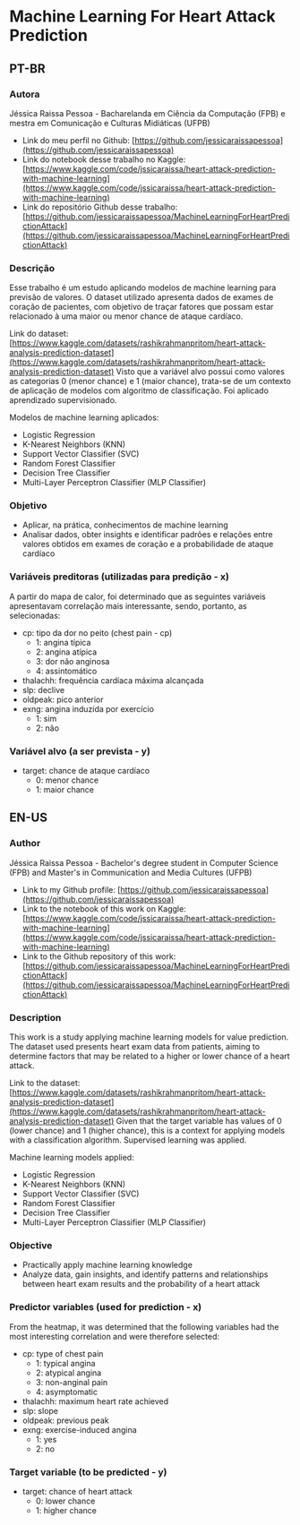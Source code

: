 # Machine Learning For Heart Attack Prediction

## PT-BR

### Autora

Jéssica Raissa Pessoa - Bacharelanda em Ciência da Computação (FPB) e mestra em Comunicação e Culturas Midiáticas (UFPB)

- Link do meu perfil no Github: [https://github.com/jessicaraissapessoa](https://github.com/jessicaraissapessoa)
- Link do notebook desse trabalho no Kaggle: [https://www.kaggle.com/code/jssicaraissa/heart-attack-prediction-with-machine-learning](https://www.kaggle.com/code/jssicaraissa/heart-attack-prediction-with-machine-learning)
- Link do repositório Github desse trabalho: [https://github.com/jessicaraissapessoa/MachineLearningForHeartPredictionAttack](https://github.com/jessicaraissapessoa/MachineLearningForHeartPredictionAttack)

### Descrição

Esse trabalho é um estudo aplicando modelos de machine learning para previsão de valores. O dataset utilizado apresenta dados de exames de coração de pacientes, com objetivo de traçar fatores que possam estar relacionado à uma maior ou menor chance de ataque cardíaco.

Link do dataset: [https://www.kaggle.com/datasets/rashikrahmanpritom/heart-attack-analysis-prediction-dataset](https://www.kaggle.com/datasets/rashikrahmanpritom/heart-attack-analysis-prediction-dataset)
Visto que a variável alvo possui como valores as categorias 0 (menor chance) e 1 (maior chance), trata-se de um contexto de aplicação de modelos com algoritmo de classificação. Foi aplicado aprendizado supervisionado.

Modelos de machine learning aplicados:

- Logistic Regression
- K-Nearest Neighbors (KNN)
- Support Vector Classifier (SVC)
- Random Forest Classifier
- Decision Tree Classifier
- Multi-Layer Perceptron Classifier (MLP Classifier)

### Objetivo

- Aplicar, na prática, conhecimentos de machine learning
- Analisar dados, obter insights e identificar padrões e relações entre valores obtidos em exames de coração e a probabilidade de ataque cardíaco

### Variáveis preditoras (utilizadas para predição - x)

A partir do mapa de calor, foi determinado que as seguintes variáveis apresentavam correlação mais interessante, sendo, portanto, as selecionadas:

- cp: tipo da dor no peito (chest pain - cp)
  - 1: angina típica
  - 2: angina atípica
  - 3: dor não anginosa
  - 4: assintomático
- thalachh: frequência cardíaca máxima alcançada
- slp: declive
- oldpeak: pico anterior
- exng: angina induzida por exercício
  - 1: sim
  - 2: não

### Variável alvo (a ser prevista - y)

- target: chance de ataque cardíaco
  - 0: menor chance
  - 1: maior chance

## EN-US

### Author

Jéssica Raissa Pessoa - Bachelor's degree student in Computer Science (FPB) and Master's in Communication and Media Cultures (UFPB)

- Link to my Github profile: [https://github.com/jessicaraissapessoa](https://github.com/jessicaraissapessoa)
- Link to the notebook of this work on Kaggle: [https://www.kaggle.com/code/jssicaraissa/heart-attack-prediction-with-machine-learning](https://www.kaggle.com/code/jssicaraissa/heart-attack-prediction-with-machine-learning)
- Link to the Github repository of this work: [https://github.com/jessicaraissapessoa/MachineLearningForHeartPredictionAttack](https://github.com/jessicaraissapessoa/MachineLearningForHeartPredictionAttack)

### Description

This work is a study applying machine learning models for value prediction. The dataset used presents heart exam data from patients, aiming to determine factors that may be related to a higher or lower chance of a heart attack.

Link to the dataset: [https://www.kaggle.com/datasets/rashikrahmanpritom/heart-attack-analysis-prediction-dataset](https://www.kaggle.com/datasets/rashikrahmanpritom/heart-attack-analysis-prediction-dataset)
Given that the target variable has values of 0 (lower chance) and 1 (higher chance), this is a context for applying models with a classification algorithm. Supervised learning was applied.

Machine learning models applied:

- Logistic Regression
- K-Nearest Neighbors (KNN)
- Support Vector Classifier (SVC)
- Random Forest Classifier
- Decision Tree Classifier
- Multi-Layer Perceptron Classifier (MLP Classifier)

### Objective

- Practically apply machine learning knowledge
- Analyze data, gain insights, and identify patterns and relationships between heart exam results and the probability of a heart attack

### Predictor variables (used for prediction - x)

From the heatmap, it was determined that the following variables had the most interesting correlation and were therefore selected:

- cp: type of chest pain
  - 1: typical angina
  - 2: atypical angina
  - 3: non-anginal pain
  - 4: asymptomatic
- thalachh: maximum heart rate achieved
- slp: slope
- oldpeak: previous peak
- exng: exercise-induced angina
  - 1: yes
  - 2: no

### Target variable (to be predicted - y)

- target: chance of heart attack
  - 0: lower chance
  - 1: higher chance
